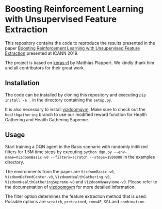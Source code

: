 # Boosting Reinforcement Learning with Unsupervised Feature Extraction

This repository contains the code to reproduce the results presented in the paper [Boosting Reinforcement Learning with Unsupervised Feature Extraction](https://doi.org/10.1007/978-3-030-30487-4_43) presented at ICANN 2019.

The project is based on [keras-rl](https://github.com/keras-rl/keras-rl) by Matthias Plappert. We kindly thank him and all contributors for their great work.

## Installation
The code can be installed by cloning this repository and executing `pip install -e .` in the directory containing the `setup.py`.

It is also necessary to install [vizdoomgym](https://github.com/shakenes/vizdoomgym). Make sure to check out the `healthgathering` branch to use our modified reward function for Health Gathering and Health Gathering Supreme.

## Usage
Start training a DQN agent in the Basic scenario with randomly initilized filters for 1.5M time steps by executing 
`python dqn.py --env-name=VizdoomBasic-v0 --filters=scratch --steps=1500000` in the examples directory.

The environments from the paper are `VizdoomBasic-v0`, `VizdoomDefendCenter-v0`, `VizdoomHealthGathering-v0`, `VizdoomHealthGatheringSupreme-v0` and `VizdoomMyWayHome-v0`. Please refer to the documentation of [vizdoomgym](https://github.com/shakenes/vizdoomgym) for more detailed information.

The filter option determines the feature extraction method that is used. Possible options are `scratch`, `pretrained`, `convAE`, `SFA` and `combination`.
